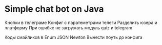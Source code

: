 # Simple chat bot on Java
Кнопки в телеграме
Конфиг с паратеметрами телеги
Разделить юзера и платформу
При ошибке не загружать модуль quiz и telegram

Коды смайликов в Enum 
JSON Newton
Вынести поуть до конфига